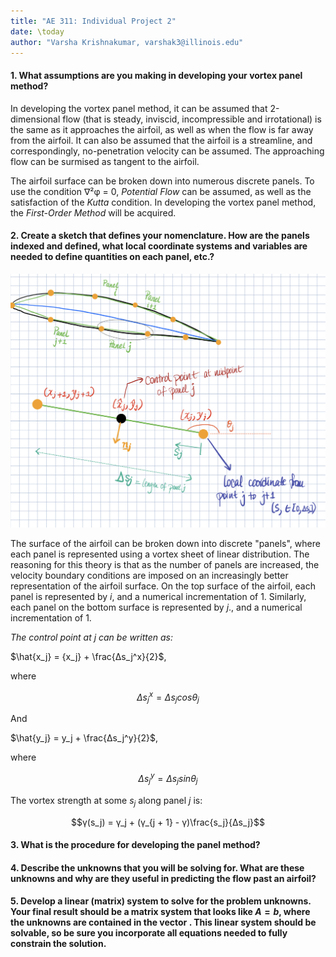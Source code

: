 ```yaml
---
title: "AE 311: Individual Project 2"
date: \today
author: "Varsha Krishnakumar, varshak3@illinois.edu"
---  
```


#### 1. What assumptions are you making in developing your vortex panel method?


In developing the vortex panel method, it can be assumed that 2-dimensional flow (that is steady, inviscid, incompressible and irrotational) is the same as it approaches the airfoil, as well as when the flow is far away from the airfoil. It can also be assumed that the airfoil is a streamline, and correspondingly, no-penetration velocity can be assumed. The approaching flow can be surmised as tangent to the airfoil. 

The airfoil surface can be broken down into numerous discrete panels. To use the condition ∇²φ = 0, *Potential Flow* can be assumed, as well as the satisfaction of the *Kutta* condition. In developing the vortex panel method, the *First-Order Method* will be acquired. 

#### 2. Create a sketch that defines your nomenclature. How are the panels indexed and defined, what local coordinate systems and variables are needed to define quantities on each panel, etc.? 

![alt text](Q2sketch.PNG)

The surface of the airfoil can be broken down into discrete "panels", where each panel is represented using a vortex sheet of linear distribution. The reasoning for this theory is that as the number of panels are increased, the velocity boundary conditions are imposed on an increasingly better representation of the airfoil surface. On the top surface of the airfoil, each panel is represented by $i$, and a numerical incrementation of 1. Similarly, each panel on the bottom surface is represented by $j$., and a numerical incrementation of 1. 

*The control point at j can be written as:* 


$\hat{x_j} = {x_j} + \frac{Δs_j^x}{2}$,

where 

$$Δs_j^x = Δs_j cosθ_j$$

And

$\hat{y_j} = y_j + \frac{Δs_j^y}{2}$,

where

$$Δs_j^y = Δs_j sinθ_j$$

The vortex strength at some $s_j$ along panel $j$ is:

$$γ(s_j) = γ_j + (γ_{j + 1} - γ)\frac{s_j}{Δs_j}$$





#### 3. What is the procedure for developing the panel method? 


#### 4. Describe the unknowns that you will be solving for. What are these unknowns and why are they useful in predicting the flow past an airfoil?


#### 5. Develop a linear (matrix) system to solve for the problem unknowns. Your final result should be a matrix system that looks like $A = b$, where the unknowns are contained in the vector . This linear system should be solvable, so be sure you incorporate all equations needed to fully constrain the solution.

